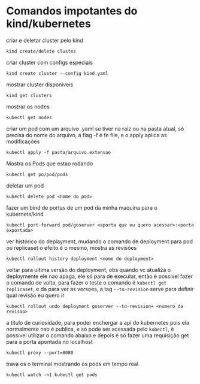 # Comandos impotantes do kind/kubernetes

criar e deletar cluster pelo kind
```
kind create/delete clustes
```
criar cluster com configs especiais
```
kind create cluster --config kind.yaml
```


mostrar cluster disponiveis
```
kind get clusters
```
mostrar os nodes
```
kubectl get nodes
```

criar um pod com um arquivo .yaml se tiver na raiz ou na pasta atual, só precisa do nome do arquivo, a flag
-f é fe file, e o apply aplica as modificações
```
kubectl apply -f pasta/arquivo.extensao
```
Mostra os Pods que estao rodando
```
kubectl get po/pod/pods
```


deletar um pod
```
kubectl delete pod <nome do pod>
```

fazer um bind de portas de um pod da minha maquina para o kubernets/kind

```
kubectl port-forward pod/goserver <aporta que eu quero acessar>:<porta exportada>
```

ver histórico do deplayment, mudando o comando de deployment para pod ou replicaset
o efeito é o mesmo, mostra as revisões 
```
kubectl rollout history deployment <nome do deployment>
```

voltar para ultima versão do deployment, obs quando vc atualiza o deploymente ele nao 
apaga, ele só para de executar, então é possivel fazer o comando de volta, para fazer o teste
o comando é `kubectl get replicaset`, e da para ver as versoes, a tag `--to-revision`
serve para definir qual revisão eu quero ir

```
kubectl rollout undo deployment goserver --to-revision= <numero da revisao>
```

a titulo de curiosidade, para poder enchergar a api do kubernetes pois ela normalmente
nao é publica, e só pode ser acessada pelo `kubectl`, é possivel utilizar o comando abaixo
e depois é só fazer uma requisição get para a porta apontada no localhost
```
kubectl proxy --port=8080
```

trava os o terminal mostrando os pods em tempo real
```
kubectl watch -n1 kubectl get pods
```